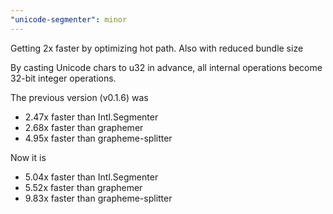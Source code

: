 ```yaml
---
"unicode-segmenter": minor
---
```


Getting 2x faster by optimizing hot path. Also with reduced bundle size

By casting Unicode chars to u32 in advance, all internal operations become 32-bit integer operations.

The previous version (v0.1.6) was
- 2.47x faster than Intl.Segmenter
- 2.68x faster than graphemer
- 4.95x faster than grapheme-splitter

Now it is
- 5.04x faster than Intl.Segmenter
- 5.52x faster than graphemer
- 9.83x faster than grapheme-splitter
